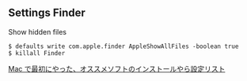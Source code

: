 ## Settings Finder

Show hidden files

```
$ defaults write com.apple.finder AppleShowAllFiles -boolean true
$ killall Finder
```

[Mac で最初にやった、オススメソフトのインストールやら設定リスト](http://nekonenene.hatenablog.com/entry/2015/10/19/033338)
